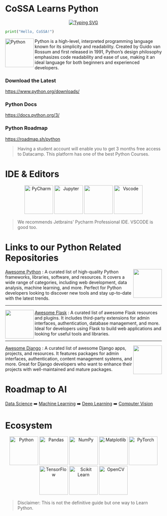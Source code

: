 # CoSSA Learns Python

<p align="center">
  <a href="https://git.io/typing-svg">
    <img src="https://readme-typing-svg.herokuapp.com?font=Fira+Code&size=26&duration=3000&pause=700&color=abd202&center=true&vCenter=true&random=false&width=600&lines=CoSSA;Learns;Python;🐍" alt="Typing SVG" />
  </a>
</p>

```Python
print("Hello, CoSSA!")
```

<img src="https://cdn.jsdelivr.net/gh/devicons/devicon@latest/icons/python/python-original-wordmark.svg" height="92" width="92" alt="Python"  align="left"/>
Python is a high-level, interpreted programming language known for its simplicity and readability. Created by Guido van Rossum and first released in 1991, Python’s design philosophy emphasizes code readability and ease of use, making it an ideal language for both beginners and experienced developers.


### Download the Latest
https://www.python.org/downloads/

### Python Docs
https://docs.python.org/3/

### Python Roadmap
https://roadmap.sh/python


> Having a student account will enable you to get 3 months free access to Datacamp. This platform has one of the best Python Courses.

# IDE & Editors
<div align="center">
<img src="https://cdn.jsdelivr.net/gh/devicons/devicon@latest/icons/pycharm/pycharm-original.svg" height="92" width="92" alt="PyCharm"/>
<img src="https://cdn.jsdelivr.net/gh/devicons/devicon@latest/icons/jupyter/jupyter-original-wordmark.svg" width="92" alt="Jupyter"/>  
<img src="https://cdn.jsdelivr.net/gh/devicons/devicon@latest/icons/anaconda/anaconda-original-wordmark.svg" height="92" width="92"/>
<img src="https://cdn.jsdelivr.net/gh/devicons/devicon@latest/icons/vscode/vscode-original-wordmark.svg" height="92" width="92" alt="Vscode"/>
</div>

> We recommends Jetbrains' Pycharm Professional IDE. VSCODE is good too. 

# Links to our Python Related Repositories

<img src="https://cdn.jsdelivr.net/gh/devicons/devicon@latest/icons/python/python-original-wordmark.svg" align="right" height="92" width="92"/>
<a href="https://github.com/COSSAVVU/awesome-python">Awesome Python</a> : A curated list of high-quality Python frameworks, libraries, software, and resources. It covers a wide range of categories, including web development, data analysis, machine learning, and more. Perfect for Python developers looking to discover new tools and stay up-to-date with the latest trends.

---

<img src="https://cdn.jsdelivr.net/gh/devicons/devicon@latest/icons/flask/flask-original-wordmark.svg" align="left" height="92" width="92"/>
<a href="https://github.com/COSSAVVU/awesome-flask">Awesome Flask</a> : A curated list of awesome Flask resources and plugins. It includes third-party extensions for admin interfaces, authentication, database management, and more. Ideal for developers using Flask to build web applications and looking for useful tools and libraries.

---

<img src="https://cdn.jsdelivr.net/gh/devicons/devicon@latest/icons/django/django-plain-wordmark.svg" align="right" height="92" width="92"/>
<a href="https://github.com/COSSAVVU/awesome-django">Awesome Django</a> : A curated list of awesome Django apps, projects, and resources. It features packages for admin interfaces, authentication, content management systems, and more. Great for Django developers who want to enhance their projects with well-maintained and mature packages.

# Roadmap to AI

[Data Science](https://github.com/COSSAVVU/awesome-datascience/tree/live) ➡️ [Machine Learning](https://github.com/COSSAVVU/awesome-machine-learning) ➡️ [Deep Learning](https://github.com/COSSAVVU/awesome-deep-learning) ➡️ [Computer Vision](https://github.com/COSSAVVU/awesome-computer-vision)

# Ecosystem
<div align="center">
<img src="https://cdn.jsdelivr.net/gh/devicons/devicon@latest/icons/python/python-original-wordmark.svg" height="92" width="92" alt="Python"/>
            <img src="https://cdn.jsdelivr.net/gh/devicons/devicon@latest/icons/pandas/pandas-original-wordmark.svg" height="92" width="92" alt="Pandas"/>  
            <img src="https://cdn.jsdelivr.net/gh/devicons/devicon@latest/icons/numpy/numpy-original-wordmark.svg" height="92" width="92" alt="NumPy"/>
            <img src="https://cdn.jsdelivr.net/gh/devicons/devicon@latest/icons/matplotlib/matplotlib-original.svg" height="92" width="92"alt="Matplotlib"/>
            <img src="https://cdn.jsdelivr.net/gh/devicons/devicon@latest/icons/pytorch/pytorch-original-wordmark.svg" height="92" width="92" alt="PyTorch"/>
            <img src="https://cdn.jsdelivr.net/gh/devicons/devicon@latest/icons/tensorflow/tensorflow-original-wordmark.svg" height="92" width="92" alt="TensorFlow"/>
            <img src="https://cdn.jsdelivr.net/gh/devicons/devicon@latest/icons/scikitlearn/scikitlearn-original.svg" height="92" width="92" alt="Scikit Learn"/>
            <img src="https://cdn.jsdelivr.net/gh/devicons/devicon@latest/icons/opencv/opencv-original-wordmark.svg" height="92" width="92" alt="OpenCV"/>
</div>

> Disclaimer: This is not the definitive guide but one way to Learn Python.
